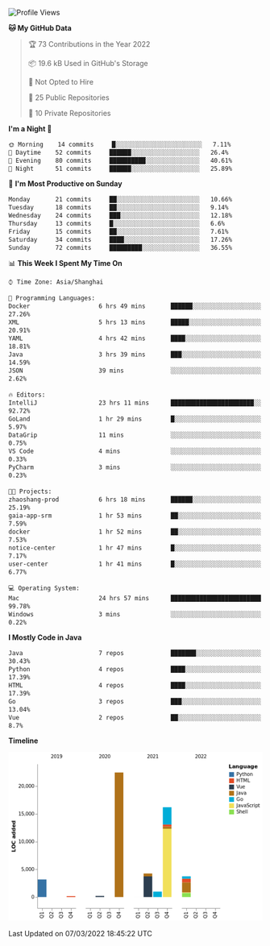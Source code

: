 <!--START_SECTION:waka-->
![Profile Views](http://img.shields.io/badge/Profile%20Views-1-blue)

**🐱 My GitHub Data** 

> 🏆 73 Contributions in the Year 2022
 > 
> 📦 19.6 kB Used in GitHub's Storage 
 > 
> 🚫 Not Opted to Hire
 > 
> 📜 25 Public Repositories 
 > 
> 🔑 10 Private Repositories  
 > 
**I'm a Night 🦉** 

```text
🌞 Morning    14 commits     █░░░░░░░░░░░░░░░░░░░░░░░░   7.11% 
🌆 Daytime    52 commits     ██████░░░░░░░░░░░░░░░░░░░   26.4% 
🌃 Evening    80 commits     ██████████░░░░░░░░░░░░░░░   40.61% 
🌙 Night      51 commits     ██████░░░░░░░░░░░░░░░░░░░   25.89%

```
📅 **I'm Most Productive on Sunday** 

```text
Monday       21 commits     ██░░░░░░░░░░░░░░░░░░░░░░░   10.66% 
Tuesday      18 commits     ██░░░░░░░░░░░░░░░░░░░░░░░   9.14% 
Wednesday    24 commits     ███░░░░░░░░░░░░░░░░░░░░░░   12.18% 
Thursday     13 commits     █░░░░░░░░░░░░░░░░░░░░░░░░   6.6% 
Friday       15 commits     ██░░░░░░░░░░░░░░░░░░░░░░░   7.61% 
Saturday     34 commits     ████░░░░░░░░░░░░░░░░░░░░░   17.26% 
Sunday       72 commits     █████████░░░░░░░░░░░░░░░░   36.55%

```


📊 **This Week I Spent My Time On** 

```text
⌚︎ Time Zone: Asia/Shanghai

💬 Programming Languages: 
Docker                   6 hrs 49 mins       ██████░░░░░░░░░░░░░░░░░░░   27.26% 
XML                      5 hrs 13 mins       █████░░░░░░░░░░░░░░░░░░░░   20.91% 
YAML                     4 hrs 42 mins       ████░░░░░░░░░░░░░░░░░░░░░   18.81% 
Java                     3 hrs 39 mins       ███░░░░░░░░░░░░░░░░░░░░░░   14.59% 
JSON                     39 mins             ░░░░░░░░░░░░░░░░░░░░░░░░░   2.62%

🔥 Editors: 
IntelliJ                 23 hrs 11 mins      ███████████████████████░░   92.72% 
GoLand                   1 hr 29 mins        █░░░░░░░░░░░░░░░░░░░░░░░░   5.97% 
DataGrip                 11 mins             ░░░░░░░░░░░░░░░░░░░░░░░░░   0.75% 
VS Code                  4 mins              ░░░░░░░░░░░░░░░░░░░░░░░░░   0.33% 
PyCharm                  3 mins              ░░░░░░░░░░░░░░░░░░░░░░░░░   0.23%

🐱‍💻 Projects: 
zhaoshang-prod           6 hrs 18 mins       ██████░░░░░░░░░░░░░░░░░░░   25.19% 
gaia-app-srm             1 hr 53 mins        ██░░░░░░░░░░░░░░░░░░░░░░░   7.59% 
docker                   1 hr 52 mins        ██░░░░░░░░░░░░░░░░░░░░░░░   7.53% 
notice-center            1 hr 47 mins        █░░░░░░░░░░░░░░░░░░░░░░░░   7.17% 
user-center              1 hr 41 mins        █░░░░░░░░░░░░░░░░░░░░░░░░   6.77%

💻 Operating System: 
Mac                      24 hrs 57 mins      █████████████████████████   99.78% 
Windows                  3 mins              ░░░░░░░░░░░░░░░░░░░░░░░░░   0.22%

```

**I Mostly Code in Java** 

```text
Java                     7 repos             ███████░░░░░░░░░░░░░░░░░░   30.43% 
Python                   4 repos             ████░░░░░░░░░░░░░░░░░░░░░   17.39% 
HTML                     4 repos             ████░░░░░░░░░░░░░░░░░░░░░   17.39% 
Go                       3 repos             ███░░░░░░░░░░░░░░░░░░░░░░   13.04% 
Vue                      2 repos             ██░░░░░░░░░░░░░░░░░░░░░░░   8.7%

```


**Timeline**

![Chart not found](https://raw.githubusercontent.com/youtiaoguagua/youtiaoguagua/master/charts/bar_graph.png) 


 Last Updated on 07/03/2022 18:45:22 UTC
<!--END_SECTION:waka-->
